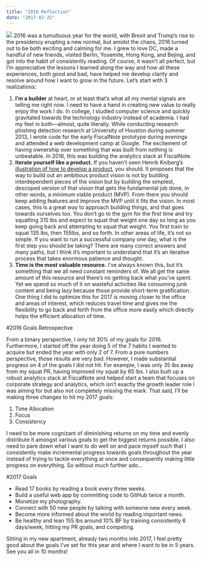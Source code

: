 ```yaml
---
title: "2016 Reflection"
date: "2017-02-25"
---
```


![](http://toastable.com/wp-content/uploads/2017/02/20151229-DSC_1177.jpg) 2016 was a tumultuous year for the world, with Brexit and Trump’s rise to the presidency erupting a new normal, but amidst the chaos, 2016 turned out to be both exciting and calming for me. I grew to love DC, made a handful of new friends, visited Berlin, Yosemite, Hong Kong, and Bejing, and got into the habit of consistently reading. Of course, it wasn’t all perfect, but I’m appreciative the lessons I learned along the way and how all these experiences, both good and bad, have helped me develop clarity and resolve around how I want to grow in the future. Let’s start with 3 realizations:

1.  **I’m a builder** at heart, or at least that’s what all my mental signals are telling me right now. I need to have a hand in creating new value to really enjoy the work I do. In college, I studied computer science and quickly gravitated towards the technology industry instead of academia. I had my feet in both—almost, quite literally. While conducting research phishing detection research at University of Houston during summer 2013, I wrote code for the early FiscalNote prototype during evenings and attended a web development camp at Google. The excitement of having ownership over something that was built from nothing is unbeatable. In 2016, this was building the analytics stack at FiscalNote.
2.  **Iterate yourself like a product.** If you haven’t seen Henrik Kniberg’s [illustration of how to develop a product](http://toastable.com/wp-content/uploads/2017/02/minimal-viable-product-henrik-kniberg.png), you should. It proposes that the way to build out an ambitious product vision is not by building interdependent pieces of the vision but by building the simplest, descoped version of that vision that gets the fundamental job done, in other words, a minimum viable product (MVP). From there you should keep adding features and improve the MVP until it fits the vision. In most cases, this is a great way to approach building things, and that goes towards ourselves too. You don’t go to the gym for the first time and try squatting 315 lbs and expect to squat that weight one day so long as you keep going back and attempting to squat that weight. You first train to squat 135 lbs, then 155lbs, and so forth. In other areas of life, it’s not so simple. If you want to run a successful company one day, what is the first step you should be taking? There are many correct answers and many paths, but I think it’s important to understand that it’s an iterative process that takes enormous patience and thought.
3.  **Time is the most valuable resource.** I’ve always known this, but it’s something that we all need constant reminders of. We all get the same amount of this resource and there’s no getting back what you’ve spent. Yet we spend so much of it on wasteful activities like consuming junk content and being lazy because those provide short-term gratification. One thing I did to optimize this for 2017 is moving closer to the office and areas of interest, which reduces travel time and gives me the flexibility to go back and forth from the office more easily which directly helps the efficient allocation of time.

#2016 Goals Retrospective

From a binary perspective, I only hit 30% of my goals for 2016. Furthermore, I started off the year doing 5 of the 7 habits I wanted to acquire but ended the year with only 2 of 7. From a pure numbers perspective, those results are very bad. However, I made substantial progress on 4 of the goals I did not hit. For example, I was only 35 lbs away from my squat PR, having improved my squat by 65 lbs. I also built up a robust analytics stack at FiscalNote and helped start a team that focuses on corporate strategy and analytics, which isn’t exactly the growth leader role I was aiming for but also not completely missing the mark. That said, I’ll be making three changes to hit my 2017 goals:

1.  Time Allocation
2.  Focus
3.  Consistency

I need to be more cognizant of diminishing returns on my time and evenly distribute it amongst various goals to get the biggest returns possible. I also need to pare down what I want to do well on and pace myself such that I consistently make incremental progress towards goals throughout the year instead of trying to tackle everything at once and consequently making little progress on everything. So without much further ado...

#2017 Goals

- Read 17 books by reading a book every three weeks.
- Build a useful web app by committing code to GitHub twice a month.
- Monetize my photography.
- Connect with 50 new people by talking with someone new every week.
- Become more informed about the world by reading important news.
- Be healthy and lean 155 lbs around 10% BF by training consistently 6 days/week, hitting my PR goals, and competing.

Sitting in my new apartment, already two months into 2017, I feel pretty good about the goals I’ve set for this year and where I want to be in 5 years. See you all in 10 months!
